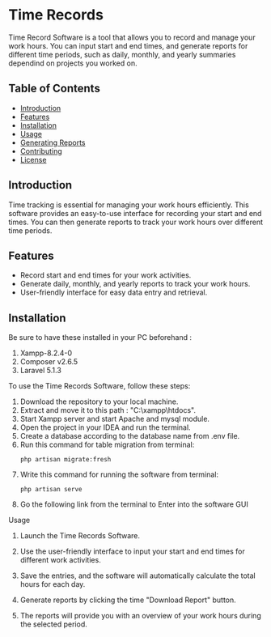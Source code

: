 # Time Records

Time Record Software is a tool that allows you to record and manage your work hours. You can input start and end times, and generate reports for different time periods, such as daily, monthly, and yearly summaries dependind on projects you worked on.

## Table of Contents

- [Introduction](#introduction)
- [Features](#features)
- [Installation](#installation)
- [Usage](#usage)
- [Generating Reports](#generating-reports)
- [Contributing](#contributing)
- [License](#license)

## Introduction

Time tracking is essential for managing your work hours efficiently. This software provides an easy-to-use interface for recording your start and end times. You can then generate reports to track your work hours over different time periods.

## Features

- Record start and end times for your work activities.
- Generate daily, monthly, and yearly reports to track your work hours.
- User-friendly interface for easy data entry and retrieval.

## Installation
Be sure to have these installed in your PC beforehand : 
1. Xampp-8.2.4-0
2. Composer v2.6.5
3. Laravel 5.1.3

To use the Time Records Software, follow these steps:

1. Download the repository to your local machine.
2. Extract and move it to this path : "C:\xampp\htdocs".
3. Start Xampp server and start Apache and mysql module.
4. Open the project in your IDEA and run the terminal.
5. Create a database according to the database name from .env file.
6. Run this command for table migration from terminal:
    ```shell
    php artisan migrate:fresh
7. Write this command for running the software from terminal:
    ```shell
    php artisan serve
8. Go the following link from the terminal to Enter into the software GUI

Usage
1. Launch the Time Records Software.

2. Use the user-friendly interface to input your start and end times for different work activities.

3. Save the entries, and the software will automatically calculate the total hours for each day.

4. Generate reports by clicking the time "Download Report" button.

5. The reports will provide you with an overview of your work hours during the selected period.


